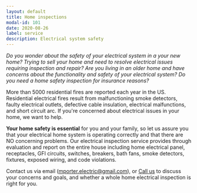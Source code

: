 ```yaml
---
layout: default
title: Home inspections
modal-id: 101
date: 2020-08-26
label: service
description: Electrical system safety
---
```


_Do you wonder about the safety of your electrical system in a your new home?_
_Trying to sell your home and need to resolve electrical issues requiring inspection and repair?_
_Are you living in an older home and have concerns about the functionality and safety of your electrical system?_
_Do you need a home safety inspection for insurance reasons?_

More than 5000 residential fires are reported each year in the US. Residential electrical fires result from malfunctioning smoke detectors, faulty electrical outlets, defective cable insulation, electrical malfunctions, and short circuit arc. If you're concerned about electrical issues in your home, we want to help.

**Your home safety is essential** for you and your family, so let us assure you that your electrical home system is operating correctly and that there are NO concerning problems. Our electrical inspection service provides through evaluation and report on the entire house including home electrical panel, receptacles, GFI circuits, switches, breakers, bath fans, smoke detectors, fixtures, exposed wiring, and code violations.

Contact us via email (mporter.electric@gmail.com), or [Call us](tel:+14046677970) to discuss your concerns and goals, and whether a whole home electrical inspection is right for you.
